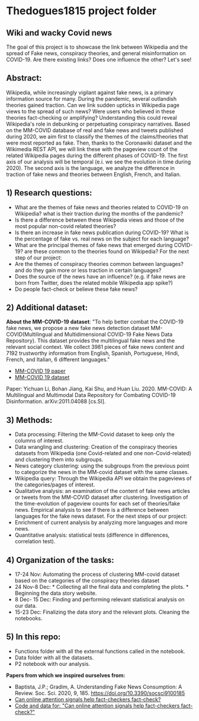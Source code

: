 # Thedogues1815 project folder

## Wiki and wacky Covid news
The goal of this project is to showcase the link between Wikipedia and the spread of Fake news, conspiracy theories, and general misinformation on COVID-19. Are there existing links? Does one influence the other? Let's see!
## Abstract: 
Wikipedia, while increasingly vigilant against fake news, is a primary information source for many. During the pandemic, several outlandish theories gained traction. Can we link sudden upticks in Wikipedia page views to the spread of such news? Were users who believed in these theories fact-checking or amplifying? Understanding this could reveal Wikipedia's role in debunking or perpetuating conspiracy narratives. Based on the MM-COVID database of real and fake news and tweets published during 2020, we aim first to classify the themes of the claims/theories that were most reported as fake. Then, thanks to the Coronawiki dataset and the Wikimedia REST API, we will link these with the pageview count of the related Wikipedia pages during the different phases of COVID-19. The first axis of our analysis will be temporal (e.i. we see the evolution in time during 2020). The second axis is the language, we analyze the difference in traction of fake news and theories between English, French, and Italian.

## 1) Research questions:
- What are the themes of fake news and theories related to COVID-19 on Wikipedia? what is their traction during the months of the pandemic?
- Is there a difference between these Wikipedia views and those of the most popular non-covid related theories?  
- Is there an increase in fake news publication during COVID-19? What is the percentage of fake vs. real news on the subject for each language?
- What are the principal themes of fake news that emerged during COVID-19? are these common to the theories found on Wikipedia?
For the next step of our project:
- Are the themes of conspiracy theories common between languages? and do they gain more or less traction in certain languages?
- Does the source of the news have an influence? (e.g. if fake news are born from Twitter, does the related mobile Wikipedia app spike?)
- Do people fact-check or believe these fake news?

## 2) Additional dataset:
**About the MM-COVID-19 dataset**: "To help better combat the COVID-19 fake news, we propose a new fake news detection dataset MM-COVID(Multilingual and Multidimensional COVID-19 Fake News Data Repository). This dataset provides the multilingual fake news and the relevant social context. We collect 3981 pieces of fake news content and 7192 trustworthy information from English, Spanish, Portuguese, Hindi, French, and Italian, 6 different languages." 
- [MM-COVID 19 paper](https://arxiv.org/abs/2011.04088)
- [MM-COVID 19 dataset](https://github.com/bigheiniu/MM-COVID)

Paper: Yichuan Li, Bohan Jiang, Kai Shu, and Huan Liu. 2020. MM-COVID: A Multilingual and Multimodal Data Repository for Combating COVID-19 Disinformation. arXiv:2011.04088 [cs.SI].

## 3) Methods:
- Data processing: Filtering the MM-Covid dataset to keep only the columns of interest.
- Data wrangling and clustering: Creation of the conspiracy theories datasets from Wikipedia (one Covid-related and one non-Covid-related) and clustering them into subgroups.
- News category clustering: using the subgroups from the previous point to categorize the news in the MM-covid dataset with the same classes.
- Wikipedia query: Through the Wikipedia API we obtain the pageviews of the categories/pages of interest.
- Qualitative analysis: an examination of the content of fake news articles or tweets from the MM-COVID dataset after clustering. Investigation of the time-evolution of pageview counts for each set of theories/fake news. Empirical analysis to see if there is a difference between languages for the fake news dataset.
For the next steps of our project:
- Enrichment of current analysis by analyzing more languages and more news.
- Quantitative analysis: statistical tests (difference in differences, correlation test).

## 4) Organization of the tasks:
- 17-24 Nov: Automating the process of clustering MM-covid dataset based on the categories of the conspiracy theories dataset
- 24 Nov-8 Dec: * Collecting all the final data and completing the plots.
                * Beginning the data story website. 
- 8 Dec- 15 Dec: Finding and performing relevant statistical analysis on our data.
- 15-23 Dec: Finalizing the data story and the relevant plots. Cleaning the notebooks.

## 5) In this repo:
- Functions folder with all the external functions called in the notebook.
- Data folder with all the datasets.
- P2 notebook with our analysis.

**Papers from which we inspired ourselves from:** 
- Baptista, J.P.; Gradim, A. Understanding Fake News Consumption: A Review. Soc. Sci. 2020, 9, 185. https://doi.org/10.3390/socsci9100185
- [Can online attention signals help fact-checkers fact-check?](https://arxiv.org/abs/2109.09322)
- [Code and data for: "Can online attention signals help fact-checkers fact-check?"](https://github.com/epfl-dlab/fact-checkers-fact-check/tree/main)


